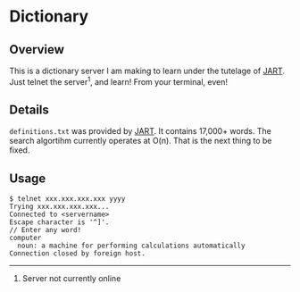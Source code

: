 # Dictionary #

## Overview ##

This is a dictionary server I am making to learn under the tutelage of [JART](http://www.github.com/JART). Just telnet the server<sup>1</sup>, and learn! From your terminal, even!

## Details ##

`definitions.txt` was provided by [JART](http://www.github.com/JART). It contains 17,000+ words. The search algortihm currently operates at O(n). That is the next thing to be fixed.

## Usage ##

    $ telnet xxx.xxx.xxx.xxx yyyy
    Trying xxx.xxx.xxx.xxx...
    Connected to <servername>
    Escape character is '^]'.
    // Enter any word!
    computer
      noun: a machine for performing calculations automatically
    Connection closed by foreign host.
---

1. Server not currently online
